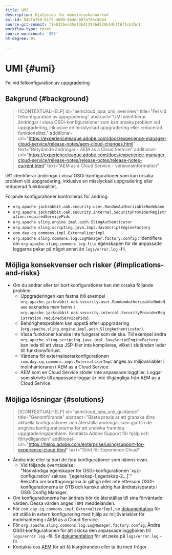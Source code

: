 ```yaml
---
title: UMI
description: Hjälpsida för mönsteravkännarkod
exl-id: 04efa760-61f5-4690-8b4e-89fa756c5b64
source-git-commit: f1e833bea35ef3b412936d529b14bff6f1cb35c1
workflow-type: tm+mt
source-wordcount: '395'
ht-degree: 0%

---
```


# UMI {#umi}

Fel vid felkonfiguration av uppgradering

## Bakgrund {#background}

>[!CONTEXTUALHELP]
>id="aemcloud_bpa_umi_overview"
>title="Fel vid felkonfiguration av uppgradering"
>abstract="UMI identifierar ändringar i vissa OSGi-konfigurationer som kan orsaka problem vid uppgradering, inklusive en misslyckad uppgradering eller reducerad funktionalitet."
>additional-url="https://experienceleague.adobe.com/docs/experience-manager-cloud-service/release-notes/aem-cloud-changes.html" text="Betydande ändringar - AEM as a Cloud Service"
>additional-url="https://experienceleague.adobe.com/docs/experience-manager-cloud-service/release-notes/release-notes/release-notes-current.html" text="AEM as a Cloud Service - versionsinformation"

`UMI` identifierar ändringar i vissa OSGi-konfigurationer som kan orsaka problem vid uppgradering, inklusive en misslyckad uppgradering eller reducerad funktionalitet.

Följande konfigurationer kontrolleras för ändring:
* `org.apache.jackrabbit.oak.security.user.RandomAuthorizableNodeName`
* `org.apache.jackrabbit.oak.security.internal.SecurityProviderRegistration.requiredServicePids`
* `org.apache.sling.engine.impl.auth.SlingAuthenticator`
* `org.apache.sling.scripting.java.impl.JavaScriptEngineFactory`
* `com.day.cq.commons.impl.ExternalizerImpl`
* `org.apache.sling.commons.log.LogManager.factory.config` : Identifiera om `org.apache.sling.commons.log.file` egenskapen för de anpassade loggarna pekar på något annat än `logs/error.log` -fil.

## Möjliga konsekvenser och risker {#implications-and-risks}

* Om du ändrar eller tar bort konfigurationer kan det orsaka följande problem:
   * Uppgraderingen kan fastna (till exempel `org.apache.jackrabbit.oak.security.user.RandomAuthorizableNodeName` saknades men fanns i `org.apache.jackrabbit.oak.security.internal.SecurityProviderRegistration.requiredServicePids`).
   * Behörighetsproblem kan uppstå efter uppgradering (`org.apache.sling.engine.impl.auth.SlingAuthenticator`).
   * Vissa funktioner kanske inte fungerar som de ska. Till exempel ändra `org.apache.sling.scripting.java.impl.JavaScriptEngineFactory` kan leda till att vissa JSP-filer inte kompileras, vilket i slutänden leder till funktionsförlust.
   * Värdena för externaliserarkonfigurationen `com.day.cq.commons.impl.ExternalizerImpl` anges av miljövariabler i molnhanteraren i AEM as a Cloud Service.
   * AEM som en Cloud Service stöder inte anpassade loggfiler. Loggar som skrivits till anpassade loggar är inte tillgängliga från AEM as a Cloud Service.

## Möjliga lösningar {#solutions}

>[!CONTEXTUALHELP]
>id="aemcloud_bpa_umi_guidance"
>title="Genomförande"
>abstract="Bästa praxis är att granska dina aktuella konfigurationer och återställa ändringar som gjorts i de angivna konfigurationerna för att undvika framtida uppgraderingsproblem. Kontakta Adobe Support för hjälp och förtydliganden"
>additional-url="https://helpx.adobe.com/enterprise/using/support-for-experience-cloud.html" text="Stöd för Experience Cloud"

* Ändra inte eller ta bort de fyra konfigurationer som nämns ovan.
   * Vid följande överträdelse:\
     &quot;Nödvändiga egenskaper för OSGi-konfigurationen &#39;xyz-configuration&#39; saknas: &#39;[egenskap-1,egenskap-2...]&#39;.&quot;\
     Bekräfta om borttagningarna är giltiga eller inte eftersom OSGI-konfigurationerna är OTB och kanske aldrig har ändrats/sparats i OSGi Config Manager.
* Om konfigurationerna har ändrats bör de återställas till sina förväntade värden. Dessa värden anges i `UMI` meddelanden.
* För `com.day.cq.commons.impl.ExternalizerImpl`, se [dokumentation](https://experienceleague.adobe.com/docs/experience-manager-cloud-service/implementing/developer-tools/externalizer.html?lang=en) för att ställa in extern konfigurering med hjälp av miljövariabler för molnhantering i AEM as a Cloud Service.
* För `org.apache.sling.commons.log.LogManager.factory.config`, Ändra OSGI-konfigurationen för att skicka den anpassade loggboken till `logs/error.log` -fil. Se [dokumentation](https://experienceleague.adobe.com/docs/experience-manager-learn/cloud-service/debugging/debugging-aem-as-a-cloud-service/logs.html) för att peka på `logs/error.log` -fil.
* Kontakta oss [AEM](https://helpx.adobe.com/enterprise/using/support-for-experience-cloud.html) för att få klargöranden eller ta itu med frågor.
